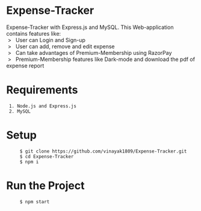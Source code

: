 # Expense-Tracker
Expense-Tracker with Express.js and MySQL. This Web-application contains features like: <br>
     &nbsp;> &nbsp; User can Login and Sign-up      <br>                                                                                                        &nbsp;> &nbsp; User can add, remove and edit expense <br> 
     &nbsp;> &nbsp; Can take advantages of Premium-Membership using RazorPay <br>
     &nbsp;> &nbsp; Premium-Membership features like Dark-mode and download the pdf of expense report<br>
     

# Requirements
     1. Node.js and Express.js
     2. MySQL

# Setup
```
     $ git clone https://github.com/vinayak1809/Expense-Tracker.git
     $ cd Expense-Tracker   
     $ npm i
```
# Run the Project
```
     $ npm start
```
